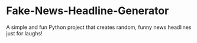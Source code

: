 # Fake-News-Headline-Generator
A simple and fun Python project that creates random, funny news headlines just for laughs! 
